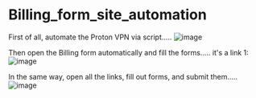 # Billing_form_site_automation
First of all, automate the Proton VPN via script.....
![image](https://github.com/MuhammadHussain07/Billing_form_site_automation/assets/129845318/7406000e-f395-48f7-9079-375306962f2e)

Then open the Billing form automatically and fill the forms.....
it's a link 1:
![image](https://github.com/MuhammadHussain07/Billing_form_site_automation/assets/129845318/9d6095cb-6f6d-4fc9-9ccc-9a19d28a8b29)

In the same way, open all the links, fill out forms, and submit them.....
![image](https://github.com/MuhammadHussain07/Billing_form_site_automation/assets/129845318/c15cb2a8-4c0a-4035-8526-681f75b0a1a1)
